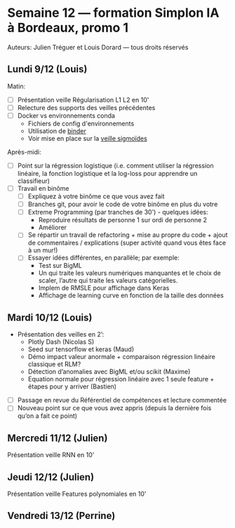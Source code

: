 # Semaine 12 — formation Simplon IA à Bordeaux, promo 1

Auteurs: Julien Tréguer et Louis Dorard — tous droits réservés

## Lundi 9/12 (Louis)

Matin:

* [ ] Présentation veille Régularisation L1 L2 en 10'
* [ ] Relecture des supports des veilles précédentes
* [ ] Docker vs environnements conda
  * Fichiers de config d'environnements
  * Utilisation de [binder](https://mybinder.readthedocs.io/en/latest/config_files.html#config-files)
  * Voir mise en place sur la [veille sigmoïdes](https://github.com/Simplon-IA-Bdx-1/Veille-7-Sigmoides)

Après-midi:

* [ ] Point sur la régression logistique (i.e. comment utiliser la régression linéaire, la fonction logistique et la log-loss pour apprendre un classifieur)
* [ ] Travail en binôme
  * [ ] Expliquez à votre binôme ce que vous avez fait
  * [ ] Branches git, pour avoir le code de votre binôme en plus du votre
  * [ ] Extreme Programming (par tranches de 30') - quelques idées:
    * Reproduire résultats de personne 1 sur ordi de personne 2
    * Améliorer
  * [ ] Se répartir un travail de refactoring + mise au propre du code + ajout de commentaires / explications (super activité quand vous êtes face à un mur!)
  * [ ] Essayer idées différentes, en parallèle; par exemple:
    * Test sur BigML 
    * Un qui traite les valeurs numériques manquantes et le choix de scaler, l’autre qui traite les valeurs catégorielles. 
    * Implem de RMSLE pour affichage dans Keras 
    * Affichage de learning curve en fonction de la taille des données

## Mardi 10/12 (Louis)

* Présentation des veilles en 2’:
  * Plotly Dash (Nicolas S)
  * Seed sur tensorflow et keras (Maud)
  * Démo impact valeur anormale + comparaison régression linéaire classique et RLM?
  * Détection d’anomalies avec BigML et/ou scikit (Maxime)
  * Equation normale pour régression linéaire avec 1 seule feature + étapes pour y arriver (Bastien)
* [ ] Passage en revue du Référentiel de compétences et lecture commentée
* [ ] Nouveau point sur ce que vous avez appris (depuis la dernière fois qu’on a fait ce point)

## Mercredi 11/12 (Julien)

Présentation veille RNN en 10'

## Jeudi 12/12 (Julien)

Présentation veille Features polynomiales en 10'

## Vendredi 13/12 (Perrine)
